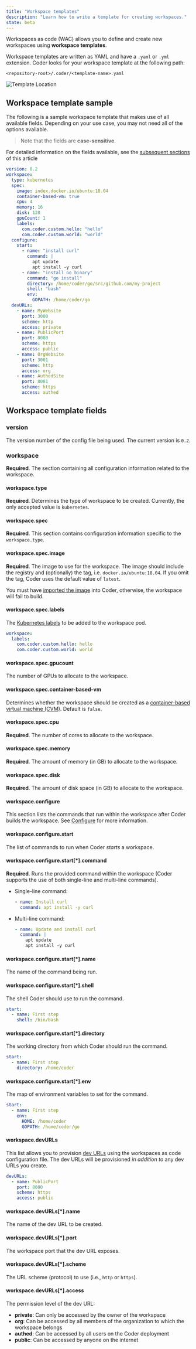 ```yaml
---
title: "Workspace templates"
description: "Learn how to write a template for creating workspaces."
state: beta
---
```


Workspaces as code (WAC) allows you to define and create new workspaces using
**workspace templates**.

Workspace templates are written as YAML and have a `.yaml` or `.yml` extension.
Coder looks for your workspace template at the following path:

```text
<repository-root>/.coder/<template-name>.yaml
```

![Template Location](../../assets/wac-location.png)

## Workspace template sample

The following is a sample workspace template that makes use of all available
fields. Depending on your use case, you may not need all of the options
available.

> Note that the fields are **case-sensitive**.

For detailed information on the fields available, see the
[subsequent sections](#workspace-template-fields) of this article

```yaml
version: 0.2
workspace:
  type: kubernetes
  spec:
    image: index.docker.io/ubuntu:18.04
    container-based-vm: true
    cpu: 4
    memory: 16
    disk: 128
    gpuCount: 1
    labels:
      com.coder.custom.hello: "hello"
      com.coder.custom.world: "world"
  configure:
    start:
      - name: "install curl"
        command: |
          apt update
          apt install -y curl
      - name: "install Go binary"
        command: "go install"
        directory: /home/coder/go/src/github.com/my-project
        shell: "bash"
        env:
          GOPATH: /home/coder/go
  devURLs:
    - name: MyWebsite
      port: 3000
      scheme: http
      access: private
    - name: PublicPort
      port: 8080
      scheme: https
      access: public
    - name: OrgWebsite
      port: 3001
      scheme: http
      access: org
    - name: AuthedSite
      port: 8081
      scheme: https
      access: authed
```

## Workspace template fields

### version

The version number of the config file being used. The current version is `0.2`.

### workspace

**Required**. The section containing all configuration information related to
the workspace.

#### workspace.type

**Required**. Determines the type of workspace to be created. Currently, the
only accepted value is `kubernetes`.

#### workspace.spec

**Required**. This section contains configuration information specific to the
`workspace.type`.

#### workspace.spec.image

**Required**. The image to use for the workspace. The image should include the
registry and (optionally) the tag, i.e. `docker.io/ubuntu:18.04`. If you omit
the tag, Coder uses the default value of `latest`.

You must have [imported the image](../../images/importing.md) into Coder,
otherwise, the workspace will fail to build.

#### workspace.spec.labels

The
[Kubernetes labels](https://kubernetes.io/docs/concepts/overview/working-with-objects/labels/)
to be added to the workspace pod.

```yaml
workspace:
  labels:
    com.coder.custom.hello: hello
    com.coder.custom.world: world
```

#### workspace.spec.gpucount

The number of GPUs to allocate to the workspace.

#### workspace.spec.container-based-vm

Determines whether the workspace should be created as a
[container-based virtual machine (CVM)](../cvms.md). Default is `false`.

#### workspace.spec.cpu

**Required**. The number of cores to allocate to the workspace.

#### workspace.spec.memory

**Required**. The amount of memory (in GB) to allocate to the workspace.

#### workspace.spec.disk

**Required**. The amount of disk space (in GB) to allocate to the workspace.

#### workspace.configure

This section lists the commands that run within the workspace after Coder builds
the workspace. See [Configure](../../images/configure.md) for more information.

#### workspace.configure.start

The list of commands to run when Coder _starts_ a workspace.

#### workspace.configure.start[*].command

**Required**. Runs the provided command within the workspace (Coder supports the
use of both single-line and multi-line commands).

- Single-line command:

  ```yaml
  - name: Install curl
    command: apt install -y curl
  ```

- Multi-line command:

  ```yaml
  - name: Update and install curl
    command: |
      apt update
      apt install -y curl
  ```

#### workspace.configure.start[*].name

The name of the command being run.

#### workspace.configure.start[*].shell

The shell Coder should use to run the command.

```yaml
start:
  - name: First step
    shell: /bin/bash
```

#### workspace.configure.start[*].directory

The working directory from which Coder should run the command.

```yaml
start:
  - name: First step
    directory: /home/coder
```

#### workspace.configure.start[*].env

The map of environment variables to set for the command.

```yaml
start:
  - name: First step
    env:
      HOME: /home/coder
      GOPATH: /home/coder/go
```

#### workspace.devURLs

This list allows you to provision [dev URLs](../devurls.md) using the workspaces
as code configuration file. The dev URLs will be provisioned _in addition to_
any dev URLs you create.

```yaml
devURLs:
  - name: PublicPort
    port: 8080
    scheme: https
    access: public
```

#### workspace.devURLs[*].name

The name of the dev URL to be created.

#### workspace.devURLs[*].port

The workspace port that the dev URL exposes.

#### workspace.devURLs[*].scheme

The URL scheme (protocol) to use (i.e., `http` or `https`).

#### workspace.devURLs[*].access

The permission level of the dev URL:

- **private**: Can only be accessed by the owner of the workspace
- **org**: Can be accessed by all members of the organization to which the
  workspace belongs
- **authed**: Can be accessed by all users on the Coder deployment
- **public**: Can be accessed by anyone on the internet
